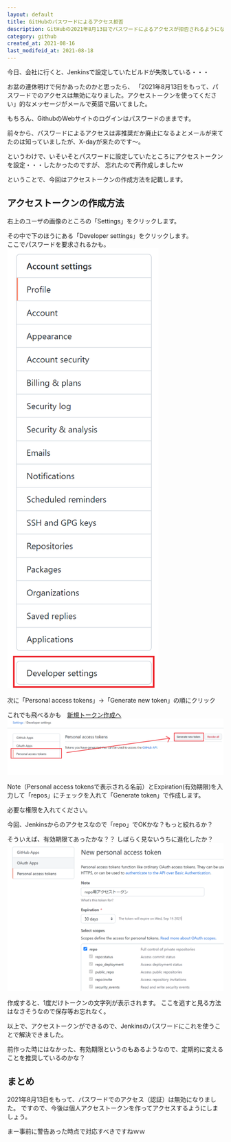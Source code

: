 ```yaml
---
layout: default
title: GitHubのパスワードによるアクセス拒否
description: GitHubの2021年8月13日でパスワードによるアクセスが拒否されるようになりました。アクセストークンを使う必要があります。今回はそのアクセストークンの作成方法も記載します。前までなかった有効期限というのがあるみたい。
category: github
created_at: 2021-08-16
last_modifeid_at: 2021-08-18
---
```


今日、会社に行くと、Jenkinsで設定していたビルドが失敗している・・・

お盆の連休明けで何かあったのかと思ったら、
「2021年8月13日をもって、パスワードでのアクセスは無効になりました。アクセストークンを使ってください」的なメッセージがメールで英語で届いてました。

もちろん、GithubのWebサイトのログインはパスワードのままです。

前々から、パスワードによるアクセスは非推奨だか廃止になるよとメールが来てたのは知っていましたが、X-dayが来たのです～。

というわけで、いそいそとパスワードに設定していたところにアクセストークンを設定・・・したかったのですが、
忘れたので再作成しましたｗ

ということで、今回はアクセストークンの作成方法を記載します。

## アクセストークンの作成方法

右上のユーザの画像のところの「Settings」をクリックします。

その中で下のほうにある「Developer settings」をクリックします。  
ここでパスワードを要求されるかも。
![開発者設定](/images/it/github/githubDeveloperSettings.png)

次に「Personal access tokens」→「Generate new token」の順にクリック

これでも飛べるかも　[新規トークン作成へ](https://github.com/settings/tokens/new)
![アクセストークン一覧](/images/it/github/githubPersonalAccessTokens.png)

Note（Personal access tokensで表示される名前）とExpiration(有効期限)を入力して「repos」にチェックを入れて「Generate token」で作成します。

必要な権限を入れてください。

今回、Jenkinsからのアクセスなので「repo」でOKかな？もっと絞れるか？

そういえば、有効期限てあったかな？？
しばらく見ないうちに進化したか？
![アクセストークン作成](/images/it/github/createGithubNewPersonalAccessToken.png)

作成すると、1度だけトークンの文字列が表示されます。
ここを逃すと見る方法はなさそうなので保存等お忘れなく。

以上で、アクセストークンができるので、Jenkinsのパスワードにこれを使うことで解決できました。

前作った時にはなかった、有効期限というのもあるようなので、定期的に変えることを推奨しているのかな？

## まとめ

2021年8月13日をもって、パスワードでのアクセス（認証）は無効になりました。
ですので、今後は個人アクセストークンを作ってアクセスするようにしましょう。

まー事前に警告あった時点で対応すべきですねｗｗ
